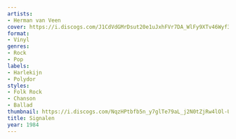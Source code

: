 ```yaml
---
artists:
- Herman van Veen
cover: https://i.discogs.com/J1CdVdGMrDsut20e1uJxhFVr7DA_WlFy9XTv46Wyf3o/rs:fit/g:sm/q:90/h:597/w:600/czM6Ly9kaXNjb2dz/LWRhdGFiYXNlLWlt/YWdlcy9SLTE3ODI5/NTUtMTYzNTc3OTA4/MC00NTQyLmpwZWc.jpeg
format:
- Vinyl
genres:
- Rock
- Pop
labels:
- Harlekijn
- Polydor
styles:
- Folk Rock
- Chanson
- Ballad
thumbnail: https://i.discogs.com/NqzHPtbfb5n_y7glTe79aL_j2N0tZjRw4lOl-UBuBac/rs:fit/g:sm/q:40/h:150/w:150/czM6Ly9kaXNjb2dz/LWRhdGFiYXNlLWlt/YWdlcy9SLTE3ODI5/NTUtMTYzNTc3OTA4/MC00NTQyLmpwZWc.jpeg
title: Signalen
year: 1984
---
```

